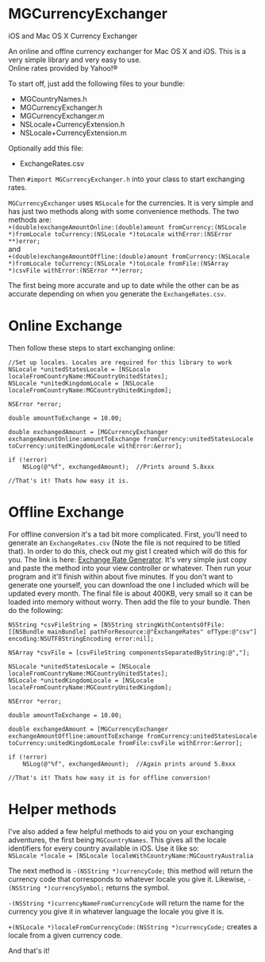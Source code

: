 MGCurrencyExchanger
===================

iOS and Mac OS X Currency Exchanger

An online and offlne currency exchanger for Mac OS X and iOS. This is a very simple library and very easy to use.      
Online rates provided by Yahoo!®



To start off, just add the following files to your bundle:
*	MGCountryNames.h
*	MGCurrencyExchanger.h
*	MGCurrencyExchanger.m
*	NSLocale+CurrencyExtension.h
*	NSLocale+CurrencyExtension.m

Optionally add this file:
* ExchangeRates.csv

Then `#import MGCurrencyExchanger.h` into your class to start exchanging rates.

`MGCurrencyExchanger` uses `NSLocale` for the currencies. It is very simple and has just two methods along with some convenience methods. The two methods are:   
`+(double)exchangeAmountOnline:(double)amount fromCurrency:(NSLocale *)fromLocale toCurrency:(NSLocale *)toLocale withError:(NSError **)error;`   
and    
`+(double)exchangeAmountOffline:(double)amount fromCurrency:(NSLocale *)fromLocale toCurrency:(NSLocale *)toLocale fromFile:(NSArray *)csvFile withError:(NSError **)error;`      
      
The first being more accurate and up to date while the other can be as accurate depending on when you generate the `ExchangeRates.csv`.

Online Exchange
================

Then follow these steps to start exchanging online:
    
    //Set up locales. Locales are required for this library to work
    NSLocale *unitedStatesLocale = [NSLocale localeFromCountryName:MGCountryUnitedStates];
    NSLocale *unitedKingdomLocale = [NSLocale localeFromCountryName:MGCountryUnitedKingdom];
    
    NSError *error;
    
    double amountToExchange = 10.00;
    
    double exchangedAmount = [MGCurrencyExchanger exchangeAmountOnline:amountToExchange fromCurrency:unitedStatesLocale toCurrency:unitedKingdomLocale withError:&error];
    
    if (!error)
        NSLog(@"%f", exchangedAmount);  //Prints around 5.8xxx
    
    //That's it! Thats how easy it is.

Offline Exchange
=================

For offline conversion it's a tad bit more complicated. First, you'll need to generate an `ExchangeRates.csv` (Note the file is not required to be titled that). In order to do this, check out my gist I created which will do this for you. The link is here: [Exchange Rate Generator](https://gist.github.com/GenralDesigns/62129d0ed577f69df19b "Exchange Rate Generator for iOS and Mac OS X"). It's very simple just copy and paste the method into your view controller or whatever. Then run your program and it'll finish within about five minutes. If you don't want to generate one yourself, you can download the one I included which will be updated every month. The final file is about 400KB, very small so it can be loaded into memory without worry. Then add the file to your bundle.
    Then do the following:
    
    NSString *csvFileString = [NSString stringWithContentsOfFile:[[NSBundle mainBundle] pathForResource:@"ExchangeRates" ofType:@"csv"] encoding:NSUTF8StringEncoding error:nil];
        
    NSArray *csvFile = [csvFileString componentsSeparatedByString:@","];
        
    NSLocale *unitedStatesLocale = [NSLocale localeFromCountryName:MGCountryUnitedStates];
    NSLocale *unitedKingdomLocale = [NSLocale localeFromCountryName:MGCountryUnitedKingdom];
    
    NSError *error;
    
    double amountToExchange = 10.00;
    
    double exchangedAmount = [MGCurrencyExchanger exchangeAmountOffline:amountToExchange fromCurrency:unitedStatesLocale toCurrency:unitedKingdomLocale fromFile:csvFile withError:&error];
    
    if (!error)
        NSLog(@"%f", exchangedAmount);  //Again prints around 5.8xxx
    
    //That's it! Thats how easy it is for offline conversion!
    
    
Helper methods
==============
    
I've also added a few helpful methods to aid you on your exchanging adventures, the first being `MGCountryNames`. This gives all the locale identifiers for every country available in iOS. Use it like so:      
`NSLocale *locale = [NSLocale localeWithCountryName:MGCountryAustralia`
    
The next method is `-(NSString *)currencyCode;` this method will return the currency code that corresponds to whatever locale you give it. Likewise, `-(NSString *)currencySymbol;` returns the symbol.

`-(NSString *)currencyNameFromCurrencyCode` will return the name for the currency you give it in whatever language the locale you give it is.


`+(NSLocale *)localeFromCurrencyCode:(NSString *)currencyCode;` creates a locale from a given currency code.

And that's it!
    
    




